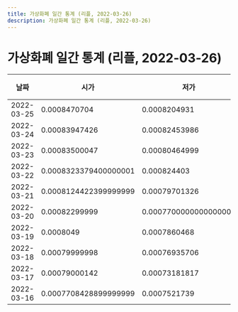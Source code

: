 ```yaml
---
title: 가상화폐 일간 통계 (리플, 2022-03-26)
description: 가상화폐 일간 통계 (리플, 2022-03-26)
---
```


가상화폐 일간 통계 (리플, 2022-03-26)
===

|날짜|시가|저가|고가|종가|비고|
|--|--|--|--|--|--|
|2022-03-25|0.0008470704|0.0008204931|0.0008470704|0.000825|    |
|2022-03-24|0.00083947426|0.00082453986|0.00085355649|0.0008379636799999999|    |
|2022-03-23|0.00083500047|0.00080464999|0.0008499000100000001|0.0008394742899999999|    |
|2022-03-22|0.0008323379400000001|0.000824403|0.0008786081|0.00084336028|    |
|2022-03-21|0.0008124422399999999|0.00079701326|0.00085073082|0.000825132|    |
|2022-03-20|0.00082299999|0.0007700000000000001|0.0008247845999999999|0.00080837778|    |
|2022-03-19|0.0008049|0.0007860468|0.0008290392|0.0008129999999999999|    |
|2022-03-18|0.00079999998|0.00076935706|0.0008060000000000001|0.0008049|    |
|2022-03-17|0.00079000142|0.00073181817|0.00080836821|0.0007900014|    |
|2022-03-16|0.0007708428899999999|0.0007521739|0.00082608696|0.0007899998|    |
